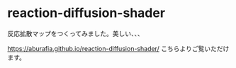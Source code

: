 # reaction-diffusion-shader
反応拡散マップをつくってみました。美しい、、、

https://aburafia.github.io/reaction-diffusion-shader/
こちらよりご覧いただけます。
